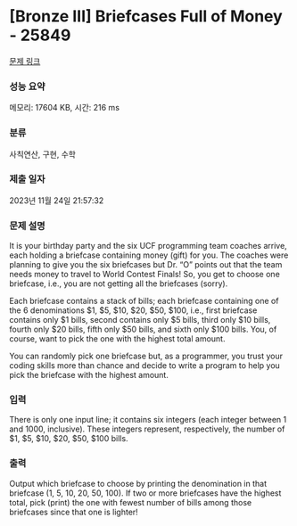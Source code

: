 # [Bronze III] Briefcases Full of Money - 25849 

[문제 링크](https://www.acmicpc.net/problem/25849) 

### 성능 요약

메모리: 17604 KB, 시간: 216 ms

### 분류

사칙연산, 구현, 수학

### 제출 일자

2023년 11월 24일 21:57:32

### 문제 설명

<p>It is your birthday party and the six UCF programming team coaches arrive, each holding a briefcase containing money (gift) for you. The coaches were planning to give you the six briefcases but Dr. “O” points out that the team needs money to travel to World Contest Finals! So, you get to choose one briefcase, i.e., you are not getting all the briefcases (sorry).</p>

<p>Each briefcase contains a stack of bills; each briefcase containing one of the 6 denominations <span>$</span>1, <span>$</span>5, <span>$</span>10, <span>$</span>20, <span>$</span>50, <span>$</span>100, i.e., first briefcase contains only <span>$</span>1 bills, second contains only <span>$</span>5 bills, third only <span>$</span>10 bills, fourth only <span>$</span>20 bills, fifth only <span>$</span>50 bills, and sixth only <span>$</span>100 bills. You, of course, want to pick the one with the highest total amount.</p>

<p>You can randomly pick one briefcase but, as a programmer, you trust your coding skills more than chance and decide to write a program to help you pick the briefcase with the highest amount.</p>

### 입력 

 <p>There is only one input line; it contains six integers (each integer between 1 and 1000, inclusive). These integers represent, respectively, the number of <span>$</span>1, <span>$</span>5, <span>$</span>10, <span>$</span>20, <span>$</span>50, <span>$</span>100 bills.</p>

### 출력 

 <p>Output which briefcase to choose by printing the denomination in that briefcase (1, 5, 10, 20, 50, 100). If two or more briefcases have the highest total, pick (print) the one with fewest number of bills among those briefcases since that one is lighter!</p>


